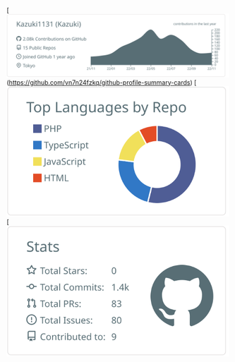 
[![](https://raw.githubusercontent.com/Kazuki1131/Kazuki1131/main/profile-summary-card-output/default/0-profile-details.svg)(https://github.com/vn7n24fzkq/github-profile-summary-cards)
[![](https://raw.githubusercontent.com/Kazuki1131/Kazuki1131/main/profile-summary-card-output/default/1-repos-per-language.svg)
[![](https://raw.githubusercontent.com/Kazuki1131/Kazuki1131/main/profile-summary-card-output/default/3-stats.svg)
